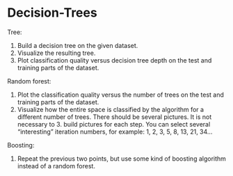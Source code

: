 # Decision-Trees

Tree:
1. Build a decision tree on the given dataset.
2. Visualize the resulting tree.
3. Plot classification quality versus decision tree depth on the test and training parts of the dataset.

Random forest:
1. Plot the classification quality versus the number of trees on the test and training parts of the dataset.
2. Visualize how the entire space is classified by the algorithm for a different number of trees. There should be several pictures. It is not necessary to 3. build pictures for each step. You can select several “interesting” iteration numbers, for example: 1, 2, 3, 5, 8, 13, 21, 34…

Boosting:
1. Repeat the previous two points, but use some kind of boosting algorithm instead of a random forest.
